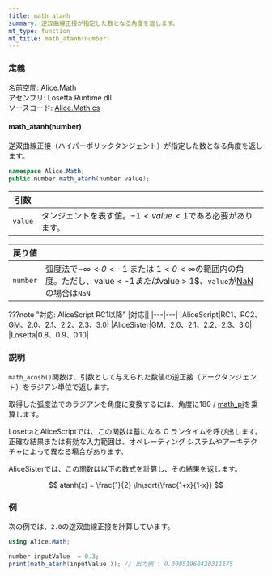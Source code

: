 ```yaml
---
title: math_atanh
summary: 逆双曲線正接が指定した数となる角度を返します。
mt_type: function
mt_title: math_atanh(number)
---
```


### 定義
名前空間: Alice.Math<br/>
アセンブリ: Losetta.Runtime.dll<br/>
ソースコード: [Alice.Math.cs](https://github.com/WSOFT-Project/Losetta/blob/master/Losetta.Runtime/Alice.Math.cs)

#### math_atanh(number)

逆双曲線正接（ハイパーポリックタンジェント）が指定した数となる角度を返します。

```cs title="AliceScript"
namespace Alice.Math;
public number math_atanh(number value);
```

|引数| |
|-|-|
|`value`|タンジェントを表す値。$-1 < value < 1$である必要があります。|

|戻り値| |
|-|-|
|`number`|弧度法で$-\infty < \theta < -1$ または $1<\theta < \infty$の範囲内の角度。ただし、value < -1$または$value > 1$、`value`が[NaN](./math_isnan.md)の場合は`NaN`|

???note "対応: AliceScript RC1以降"
    |対応||
    |---|---|
    |AliceScript|RC1、RC2、GM、2.0、2.1、2.2、2.3、3.0|
    |AliceSister|GM、2.0、2.1、2.2、2.3、3.0|
    |Losetta|0.8、0.9、0.10|

### 説明
`math_acosh()`関数は、引数として与えられた数値の逆正接（アークタンジェント）をラジアン単位で返します。

取得した弧度法でのラジアンを角度に変換するには、角度に180 / [math_pi](./math_pi.md)を乗算します。

LosettaとAliceScriptでは、この関数は基になる C ランタイムを呼び出します。正確な結果または有効な入力範囲は、オペレーティング システムやアーキテクチャによって異なる場合があります。

AliceSisterでは、この関数は以下の数式を計算し、その結果を返します。

$$
atanh(x) = \frac{1}{2} \ln\sqrt{\frac{1+x}{1-x}}
$$

### 例
次の例では、`2.0`の逆双曲線正接を計算しています。

```cs title="AliceScript"
using Alice.Math;

number inputValue  = 0.3;
print(math_atanh(inputValue )); // 出力例 : 0.30951960420311175
```